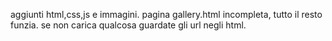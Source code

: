 aggiunti html,css,js e immagini. pagina gallery.html incompleta, tutto il resto funzia. se non carica qualcosa guardate gli url negli html.
